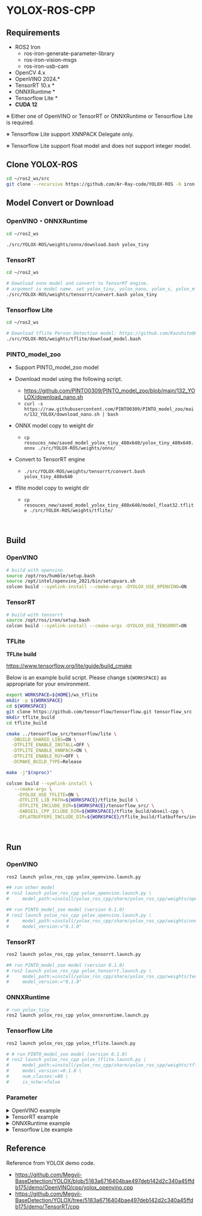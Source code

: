 # YOLOX-ROS-CPP

## Requirements
- ROS2 Iron
  - ros-iron-generate-parameter-library
  - ros-iron-vision-msgs
  - ros-iron-usb-cam
- OpenCV 4.x
- OpenVINO 2024.*
- TensorRT 10.x *
- ONNXRuntime *
- Tensorflow Lite *
- **CUDA 12**

※ Either one of OpenVINO or TensorRT or ONNXRuntime or Tensorflow Lite is required.

<!-- ※ ONNXRuntime support CPU or CUDA execute provider. -->

※ Tensorflow Lite support XNNPACK Delegate only.

※ Tensorflow Lite support float model and does not support integer model.

## Clone YOLOX-ROS
```bash
cd ~/ros2_ws/src
git clone --recursive https://github.com/Ar-Ray-code/YOLOX-ROS -b iron
```

## Model Convert or Download
### OpenVINO・ONNXRuntime
```bash
cd ~/ros2_ws

./src/YOLOX-ROS/weights/onnx/download.bash yolox_tiny
```

### TensorRT
```bash
cd ~/ros2_ws

# Download onnx model and convert to TensorRT engine.
# argument is model name. set yolox_tiny, yolox_nano, yolox_s, yolox_m or yolox_l.
./src/YOLOX-ROS/weights/tensorrt/convert.bash yolox_tiny
```

### Tensorflow Lite
```bash
cd ~/ros2_ws

# Download tflite Person Detection model: https://github.com/Kazuhito00/Person-Detection-using-RaspberryPi-CPU/
./src/YOLOX-ROS/weights/tflite/download_model.bash
```

### PINTO_model_zoo
- Support PINTO_model_zoo model
- Download model using the following script.
  - https://github.com/PINTO0309/PINTO_model_zoo/blob/main/132_YOLOX/download_nano.sh
  - `curl -s https://raw.githubusercontent.com/PINTO0309/PINTO_model_zoo/main/132_YOLOX/download_nano.sh | bash`

- ONNX model copy to weight dir
  - `cp resouces_new/saved_model_yolox_tiny_480x640/yolox_tiny_480x640.onnx ./src/YOLOX-ROS/weights/onnx/`

- Convert to TensorRT engine
  - `./src/YOLOX-ROS/weights/tensorrt/convert.bash yolox_tiny_480x640`

- tflite model copy to weight dir
  - `cp resouces_new/saved_model_yolox_tiny_480x640/model_float32.tflite ./src/YOLOX-ROS/weights/tflite/`


<br>

## Build

### OpenVINO

```bash
# build with openvino
source /opt/ros/humble/setup.bash
source /opt/intel/openvino_2021/bin/setupvars.sh
colcon build --symlink-install --cmake-args -DYOLOX_USE_OPENVINO=ON
```

### TensorRT

```bash
# build with tensorrt
source /opt/ros/iron/setup.bash
colcon build --symlink-install --cmake-args -DYOLOX_USE_TENSORRT=ON
```

### TFLite

**TFLite build**

https://www.tensorflow.org/lite/guide/build_cmake

Below is an example build script.
Please change `${WORKSPACE}` as appropriate for your environment.
```bash
export WORKSPACE=${HOME}/ws_tflite
mkdir -p ${WORKSPACE}
cd ${WORKSPACE}
git clone https://github.com/tensorflow/tensorflow.git tensorflow_src
mkdir tflite_build
cd tflite_build

cmake ../tensorflow_src/tensorflow/lite \
  -DBUILD_SHARED_LIBS=ON \
  -DTFLITE_ENABLE_INSTALL=OFF \
  -DTFLITE_ENABLE_XNNPACK=ON \
  -DTFLITE_ENABLE_RUY=OFF \
  -DCMAKE_BUILD_TYPE=Release

make -j"$(nproc)"
```

```bash
colcon build --symlink-install \
   --cmake-args \
    -DYOLOX_USE_TFLITE=ON \
    -DTFLITE_LIB_PATH=${WORKSPACE}/tflite_build \
    -DTFLITE_INCLUDE_DIR=${WORKSPACE}/tensorflow_src/ \
    -DABSEIL_CPP_ICLUDE_DIR=${WORKSPACE}/tflite_build/abseil-cpp \
    -DFLATBUFFERS_INCLUDE_DIR=${WORKSPACE}/tflite_build/flatbuffers/include
```

<br>

## Run

### OpenVINO
```bash
ros2 launch yolox_ros_cpp yolox_openvino.launch.py

## run other model
# ros2 launch yolox_ros_cpp yolox_openvino.launch.py \
#     model_path:=install/yolox_ros_cpp/share/yolox_ros_cpp/weights/openvino/yolox_s.xml

## run PINTO_model_zoo model (version 0.1.0)
# ros2 launch yolox_ros_cpp yolox_openvino.launch.py \
#     model_path:=install/yolox_ros_cpp/share/yolox_ros_cpp/weights/onnx/yolox_tiny_480x640.onnx \
#     model_version:="0.1.0"
```

### TensorRT
```bash
ros2 launch yolox_ros_cpp yolox_tensorrt.launch.py

## run PINTO_model_zoo model (version 0.1.0)
# ros2 launch yolox_ros_cpp yolox_tensorrt.launch.py \
#     model_path:=install/yolox_ros_cpp/share/yolox_ros_cpp/weights/tensorrt/yolox_tiny_480x640.trt \
#     model_version:="0.1.0"

```

<!-- ### Jetson + TensorRT
Jetson docker container cannot display GUI.
If you want to show image with bounding box drawn, subscribe from host jetson or other PC.

```bash
# run yolox_tiny
ros2 launch yolox_ros_cpp yolox_tensorrt_jetson.launch.py
``` -->

### ONNXRuntime
```bash
# run yolox_tiny
ros2 launch yolox_ros_cpp yolox_onnxruntime.launch.py
```

### Tensorflow Lite
```bash
ros2 launch yolox_ros_cpp yolox_tflite.launch.py

# # run PINTO_model_zoo model (version 0.1.0)
# ros2 launch yolox_ros_cpp yolox_tflite.launch.py \
#     model_path:=install/yolox_ros_cpp/share/yolox_ros_cpp/weights/tflite/model_float32.tflite \
#     model_version:=0.1.0 \
#     num_classes:=80 \
#     is_nchw:=false
```

### Parameter

<details>
<summary>OpenVINO example</summary>

- `model_path`: ./src/YOLOX-ROS/weights/onnx/yolox_tiny.onnx
- `p6`: false
- `class_labels_path`: ""
  - if not set, use coco_names.
  - See [here](https://github.com/fateshelled/YOLOX-ROS/blob/dev_cpp/yolox_ros_cpp/yolox_ros_cpp/labels/coco_names.txt) for label format.
- `num_classes`: 80
- `model_version`: 0.1.1rc0
- `openvino_device`: AUTO
- `nms`: 0.45
- `imshow_isshow`: true
- `src_image_topic_name`: /image_raw
- `publish_image_topic_name`: /yolox/image_raw
- `publish_boundingbox_topic_name`: /yolox/bounding_boxes
- `use_bbox_ex_msgs`: false
- `publish_resized_image`: false

</details>


<details>
<summary>TensorRT example</summary>

- `model_path`: ../src/YOLOX-ROS/weights/tensorrt/yolox_tiny.trt
- `p6`: false
- `class_labels_path`: ""
- `num_classes`: 80
- `model_version`: 0.1.1rc0
- `tensorrt_device`: 0
- `conf`: 0.3
- `nms`: 0.45
- `imshow_isshow`: true
- `src_image_topic_name`: /image_raw
- `publish_image_topic_name`: /yolox/image_raw
- `publish_boundingbox_topic_name`: /yolox/bounding_boxes
- `use_bbox_ex_msgs`: false
- `publish_resized_image`: false

</details>

<details>
<summary>ONNXRuntime example</summary>


- `model_path`: ./src/YOLOX-ROS/weights/onnx/yolox_tiny.onnx
- `p6`: false
- `class_labels_path`: ""
- `num_classes`: 80
- `model_version`: 0.1.1rc0
- `onnxruntime_use_cuda`: true
- `onnxruntime_use_parallel`: false
- `onnxruntime_device_id`: 0
- `onnxruntime_inter_op_num_threads`: 1
  - if `onnxruntime_use_parallel` is true, the number of threads used to parallelize the execution of the graph (across nodes).
- `onnxruntime_intra_op_num_threads`: 1
  - the number of threads to use to run the model
- `conf`: 0.3
- `nms`: 0.45
- `imshow_isshow`: true
- `src_image_topic_name`: /image_raw
- `publish_image_topic_name`: /yolox/image_raw
- `publish_boundingbox_topic_name`: /yolox/bounding_boxes
- `use_bbox_ex_msgs`: false
- `publish_resized_image`: false

</details>

<details>
<summary>Tensorflow Lite example</summary>

- `model_path`: ./src/YOLOX-ROS/weights/tflite/model.tflite
- `p6`: false
- `is_nchw`: true
- `class_labels_path`: ""
- `num_classes`: 1
- `model_version`: 0.1.1rc0
- `tflite_num_threads`: 1
- `conf`: 0.3
- `nms`: 0.45
- `imshow_isshow`: true
- `src_image_topic_name`: /image_raw
- `publish_image_topic_name`: /yolox/image_raw
- `publish_boundingbox_topic_name`: /yolox/bounding_boxes
- `use_bbox_ex_msgs`: false
- `publish_resized_image`: false

</details>

## Reference
Reference from YOLOX demo code.
- https://github.com/Megvii-BaseDetection/YOLOX/blob/5183a6716404bae497deb142d2c340a45ffdb175/demo/OpenVINO/cpp/yolox_openvino.cpp
- https://github.com/Megvii-BaseDetection/YOLOX/tree/5183a6716404bae497deb142d2c340a45ffdb175/demo/TensorRT/cpp

